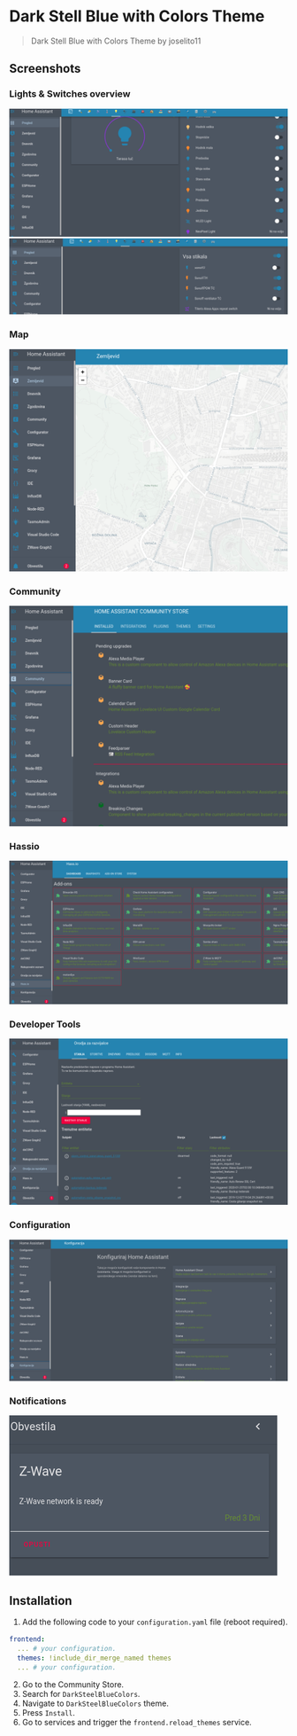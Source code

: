 # Dark Stell Blue with Colors Theme

> Dark Stell Blue with Colors Theme by joselito11

## Screenshots

### Lights & Switches overview

![Alt text](https://github.com/joselito11/home-assistant/blob/master/Zaslonska%20slika%202020-01-25%2012-14-33.png "Optional title")
![Alt text](https://github.com/joselito11/home-assistant/blob/master/Zaslonska%20slika%202020-01-25%2012-14-59.png "Optional title")

### Map

![Alt text](https://github.com/joselito11/home-assistant/blob/master/Zaslonska%20slika%202020-01-25%2012-13-12.png "Optional title")


### Community

![Alt text](https://github.com/joselito11/home-assistant/blob/master/Zaslonska%20slika%202020-01-25%2012-13-35.png "Optional title")

### Hassio

![Alt text](https://github.com/joselito11/home-assistant/blob/master/Zaslonska%20slika%202020-01-25%2012-15-31.png "Optional title")

### Developer Tools

![Alt text](https://github.com/joselito11/home-assistant/blob/master/Zaslonska%20slika%202020-01-25%2012-16-32.png "Optional title")

### Configuration

![Alt text](https://github.com/joselito11/home-assistant/blob/master/Zaslonska%20slika%202020-01-25%2012-15-41.png "Optional title")

### Notifications

![Alt text](https://github.com/joselito11/home-assistant/blob/master/Zaslonska%20slika%202020-01-25%2012-15-59.png "Optional title")

## Installation

1. Add the following code to your `configuration.yaml` file (reboot required).

```yaml
frontend:
  ... # your configuration.
  themes: !include_dir_merge_named themes
  ... # your configuration.
```

2. Go to the Community Store.
3. Search for `DarkSteelBlueColors`.
4. Navigate to `DarkSteelBlueColors` theme.
5. Press `Install`.
6. Go to services and trigger the `frontend.reload_themes` service.
